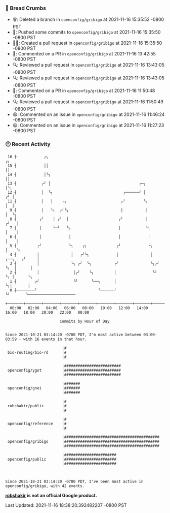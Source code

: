 ### 🍞 Bread Crumbs

 * 🗑: Deleted a branch in `openconfig/gribigo` at 2021-11-16 15:35:52 -0800 PST
 * 🚢: Pushed some commits to `openconfig/gribigo` at 2021-11-16 15:35:50 -0800 PST
 * ✍🏼: Created a pull request in `openconfig/gribigo` at 2021-11-16 15:35:50 -0800 PST
 * 💬: Commented on a PR in  `openconfig/gribigo` at 2021-11-16 13:42:55 -0800 PST
 * 🔍: Reviewed a pull request in  `openconfig/gribigo` at 2021-11-16 13:43:05 -0800 PST
 * 🔍: Reviewed a pull request in  `openconfig/gribigo` at 2021-11-16 13:43:05 -0800 PST
 * 💬: Commented on a PR in  `openconfig/gribigo` at 2021-11-16 11:50:48 -0800 PST
 * 🔍: Reviewed a pull request in  `openconfig/gribigo` at 2021-11-16 11:50:49 -0800 PST
 * 😃: Commented on an issue in `openconfig/gribigo` at 2021-11-16 11:46:24 -0800 PST
 * 😃: Commented on an issue in `openconfig/gribigo` at 2021-11-16 11:27:23 -0800 PST

### 🕘 Recent Activity
```
 16 ┼            ╭╮                                                          ╭╮
 15 ┤            ││                                                          ││
 14 ┤            │╰╮                                                         ││
 13 ┤           ╭╯ │                                       ╭─╮               │╰╮
 12 ┤           │  ╰╮                               ╭──────╯ │              ╭╯ │
 11 ┤           │   │    ╭╮                        ╭╯        ╰╮             │  │
  9 ┤           │   ╰╮  ╭╯╰╮                       │          │             │  ╰╮
  8 ┤          ╭╯    │ ╭╯  │                      ╭╯          │            ╭╯   │
  7 ┤          │     ╰─╯   ╰╮                     │           ╰╮           │    │
  6 ┤          │            │                     │            │           │    │
  5 ┤         ╭╯            ╰╮    ╭╮             ╭╯            ╰╮          │    ╰╮
  4 ┤         │              │   ╭╯╰╮            │              │  ╭──╮   ╭╯     │
  3 ┤         │              ╰╮ ╭╯  ╰╮          ╭╯              ╰╮╭╯  ╰╮  │      │
  2 ┤         │               │╭╯    ╰╮         │                ╰╯    ╰╮ │      ╰╮
  1 ┤        ╭╯               ╰╯      ╰──╮      │                       ╰╮│       │
  0 ┼────────╯                           ╰──────╯                        ╰╯       ╰─────────────────────
    +───────+───────+───────+───────+───────+───────+───────+───────+───────+───────+───────+───────+────
  00:00   02:00   04:00   06:00   08:00   10:00   12:00   14:00   16:00   18:00   20:00   22:00   00:00   

						Commits by Hour of Day


Since 2021-10-21 03:14:20 -0700 PDT, I'm most active between 03:00-03:59 - with 16 events in that hour.

```



```
                         |#
 bio-routing/bio-rd      |#
                         |#

                         |#########################
 openconfig/ygot         |#########################
                         |#########################

                         |#######
 openconfig/gnoi         |#######
                         |#######

                         |#
 robshakir/public        |#
                         |#

                         |#
 openconfig/reference    |#
                         |#

                         |##########################################
 openconfig/gribigo      |##########################################
                         |##########################################

                         |#######################
 openconfig/public       |#######################
                         |#######################



Since 2021-10-21 03:14:20 -0700 PDT, I've been most active in openconfig/gribigo, with 42 events.

```
**[robshakir](mailto:robjs@google.com) is not an official Google product.**  


Last Updated: 2021-11-16 18:38:20.392482207 -0800 PST
